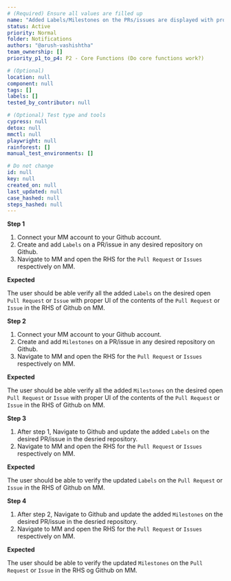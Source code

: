 ```yaml
---
# (Required) Ensure all values are filled up
name: "Added Labels/Milestones on the PRs/issues are displayed with proper UI on MM"
status: Active
priority: Normal
folder: Notifications
authors: "@arush-vashishtha"
team_ownership: []
priority_p1_to_p4: P2 - Core Functions (Do core functions work?)

# (Optional)
location: null
component: null
tags: []
labels: []
tested_by_contributor: null

# (Optional) Test type and tools
cypress: null
detox: null
mmctl: null
playwright: null
rainforest: []
manual_test_environments: []

# Do not change
id: null
key: null
created_on: null
last_updated: null
case_hashed: null
steps_hashed: null
---
```


**Step 1**

1. Connect your MM account to your Github account.
2. Create and add `Labels` on a PR/issue in any desired repository on Github.
3. Navigate to MM and open the RHS for the `Pull Request` or `Issues` respectively on MM.

**Expected**

The user should be able verify all the added `Labels` on the desired open `Pull Request` or `Issue` with proper UI of the contents of the `Pull Request` or `Issue` in the RHS of Github on MM.

**Step 2**

1. Connect your MM account to your Github account.
2. Create and add `Milestones` on a PR/issue in any desired repository on Github.
3. Navigate to MM and open the RHS for the `Pull Request` or `Issues` respectively on MM.

**Expected**

The user should be able verify all the added `Milestones` on the desired open `Pull Request` or `Issue` with proper UI of the contents of the `Pull Request` or `Issue` in the RHS of Github on MM.

**Step 3**

1. After step 1, Navigate to Github and update the added `Labels` on the desired PR/issue in the desried repository.
2. Navigate to MM and open the RHS for the `Pull Request` or `Issues` respectively on MM.

**Expected**

The user should be able to verify the updated `Labels` on the `Pull Request` or `Issue` in the RHS of Github on MM.


**Step 4**

1. After step 2, Navigate to Github and update the added `Milestones` on the desired PR/issue in the desried repository.
2. Navigate to MM and open the RHS for the `Pull Request` or `Issues` respectively on MM.

**Expected**

The user should be able to verify the updated `Milestones` on the `Pull Request` or `Issue` in the RHS og Github on MM.